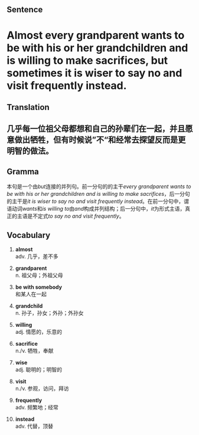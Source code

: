 ## Sentence       

<h1>Almost every grandparent wants to be with his or her grandchildren and is willing to make sacrifices, but sometimes it is wiser to say no and visit frequently instead.</h1>

## Translation       

<h2>几乎每一位祖父母都想和自己的孙辈们在一起，并且愿意做出牺牲，但有时候说”不“和经常去探望反而是更明智的做法。</h2>

## Gramma         

本句是一个由*but*连接的并列句。前一分句的的主干*every grandparent wants to be with his or her grandchildren and is willing to make sacrifices*，后一分句的主干是*it is wiser to say no and visit frequently instead*。在前一分句中，谓语动词*wants*和*is willing to*由*and*构成并列结构；后一分句中，*it*为形式主语，真正的主语是不定式*to say no and visit frequently*。      


## Vocabulary   

1. **almost**        
adv. 几乎，差不多        

2. **grandparent**       
n. 祖父母；外祖父母        

3. **be with somebody**         
和某人在一起         

4. **grandchild**         
n. 孙子，孙女；外孙；外孙女         

5. **willing**        
adj. 情愿的，乐意的        

6. **sacrifice**         
n./v. 牺牲，奉献        

7. **wise**        
adj. 聪明的；明智的        

8. **visit**        
n./v. 参观，访问，拜访         

9. **frequently**         
adv. 频繁地；经常        

10. **instead**        
adv. 代替，顶替        

